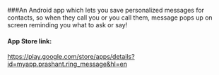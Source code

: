 ###An Android app which lets you save personalized messages for contacts, so when they call you or you call them, message pops up on screen reminding you what to ask or say!

#### App Store link: 

https://play.google.com/store/apps/details?id=myapp.prashant.ring_message&hl=en
